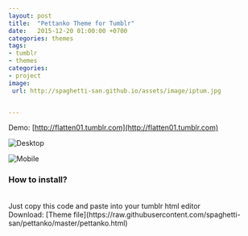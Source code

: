 ```yaml
---
layout: post
title:  "Pettanko Theme for Tumblr"
date:   2015-12-20 01:00:00 +0700
categories: themes
tags:
- tumblr
- themes
categories:
- project
image:
 url: http://spaghetti-san.github.io/assets/image/iptum.jpg


---
```




Demo: [http://flatten01.tumblr.com](http://flatten01.tumblr.com)

![Desktop](http://spaghetti-san.github.io/assets/image/1.jpg)

![Mobile](http://spaghetti-san.github.io/assets/image/2.png)



<h3>How to install?</h3>
<br>
Just copy this code and paste into your tumblr html editor
<br>
Download: [Theme file](https://raw.githubusercontent.com/spaghetti-san/pettanko/master/pettanko.html)

